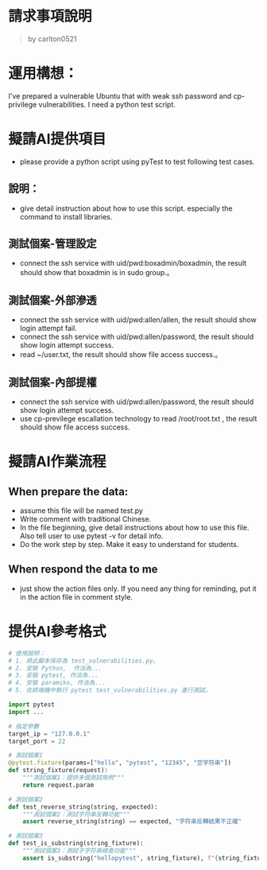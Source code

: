 請求事項說明
========
> by carlton0521

# 運用構想：

I've prepared a vulnerable Ubuntu that with weak ssh password and cp-privilege vulnerabilities. I need a python test script.

# 擬請AI提供項目

* please provide a python script using pyTest to test following test cases.

## 說明：
* give detail instruction about how to use this script. especially the command to install libraries.

## 測試個案-管理設定
  * connect the ssh service  with  uid/pwd:boxadmin/boxadmin, the result should show that boxadmin is in sudo group.。

## 測試個案-外部滲透
  * connect the ssh service with  uid/pwd:allen/allen, the result should show login attempt fail.
  * connect the ssh service with  uid/pwd:allen/password, the result should show login attempt success.
  * read ~/user.txt, the result should show file access success.。

## 測試個案-內部提權
  * connect the ssh service with  uid/pwd:allen/password, the result should show login attempt success.
  * use cp-previlege escallation technology to read /root/root.txt , the result should show file access success. 

# 擬請AI作業流程

## When prepare the data:
- assume this file will be named test.py
- Write comment with traditional Chinese.
- In the file beginning, give detail instructions about how to use this file. Also tell user to use pytest -v for detail info.
- Do the work step by step. Make it easy to understand for students.

## When respond the data to me
- just show the action files only. If you need any thing for reminding, put it in the action file in comment style.

# 提供AI參考格式

```python
# 使用說明：
# 1. 將此腳本保存為 test_vulnerabilities.py。
# 2. 安裝 Python,  作法為...
# 3. 安裝 pytest, 作法為...
# 4. 安裝 paramiko, 作法為...
# 5. 在終端機中執行 pytest test_vulnerabilities.py 進行測試。

import pytest
import ...

# 指定參數
target_ip = "127.0.0.1"
target_port = 22

# 測試個案1
@pytest.fixture(params=["hello", "pytest", "12345", "空字符串"])
def string_fixture(request):
    """測試個案1：提供多個測試用例"""
    return request.param

# 測試個案2
def test_reverse_string(string, expected):
    """測試個案2：測試字符串反轉功能"""
    assert reverse_string(string) == expected, "字符串反轉結果不正確"

# 測試個案3
def test_is_substring(string_fixture):
    """測試個案3：測試子字符串檢查功能"""
    assert is_substring("hellopytest", string_fixture), f"{string_fixture} 應該是 'hellopytest' 的子字符串"
```